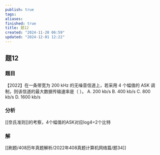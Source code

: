 ```yaml
---
publish: true
tags: 
aliases: 
finished: true
title: 题12
created: "2024-11-20 06:59"
updated: "2024-12-01 12:22"
---
```

## 题12
### 题目
【2022】在一条带宽为 200 kHz 的无噪音信道上，若采用 4 个幅值的 ASK 调制，则该信道的最大数据传输速率是（ ）。
A. 200 kb/s
B. 400 kb/s
C. 800 kb/s
D. 1600 kb/s
### 分析
[[奈氏准则]]的考察，4个幅值的ASK对应log4=2个比特
### 解
[[刷题/408历年真题解析/2022年408真题计算机网络篇/题34]]